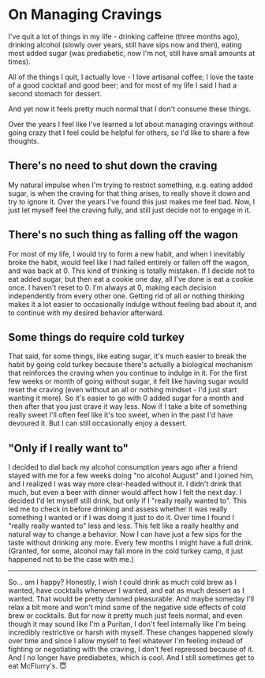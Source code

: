 # On Managing Cravings

I've quit a lot of things in my life - drinking caffeine (three months ago), drinking alcohol (slowly over years, still have sips now and then), eating most added sugar (was prediabetic, now I'm not, still have small amounts at times).

All of the things I quit, I actually love - I love artisanal coffee; I love the taste of a good cocktail and good beer; and for most of my life I said I had a second stomach for dessert.

And yet now it feels pretty much normal that I don't consume these things.

Over the years I feel like I've learned a lot about managing cravings without going crazy that I feel could be helpful for others, so I'd like to share a few thoughts.

## There's no need to shut down the craving

My natural impulse when I'm trying to restrict something, e.g. eating added sugar, is when the craving for that thing arises, to really shove it down and try to ignore it. Over the years I've found this just makes me feel bad. Now, I just let myself feel the craving fully, and still just decide not to engage in it. 

## There's no such thing as falling off the wagon

For most of my life, I would try to form a new habit, and when I inevitably broke the habit, would feel like I had failed entirely or fallen off the wagon, and was back at 0. This kind of thinking is totally mistaken. If I decide not to eat added sugar, but then eat a cookie one day, all I've done is eat a cookie once. I haven't reset to 0. I'm always at 0, making each decision independently from every other one. Getting rid of all or nothing thinking makes it a lot easier to occasionally indulge without feeling bad about it, and to continue with my desired behavior afterward.

## Some things do require cold turkey

That said, for some things, like eating sugar, it's much easier to break the habit by going cold turkey because there's actually a biological mechanism that reinforces the craving when you continue to indulge in it. For the first few weeks or month of going without sugar, it felt like having sugar would reset the craving (even without an all or nothing mindset - I'd just start wanting it more). So it's easier to go with 0 added sugar for a month and then after that you just crave it way less. Now if I take a bite of something really sweet I'll often feel like it's too sweet, when in the past I'd have devoured it. But I can still occasionally enjoy a dessert.

## "Only if I really want to"

I decided to dial back my alcohol consumption years ago after a friend stayed with me for a few weeks doing "no alcohol August" and I joined him, and I realized I was way more clear-headed without it. I didn't drink that much, but even a beer with dinner would affect how I felt the next day. I decided I'd let myself still drink, but only if I "really really wanted to". This led me to check in before drinking and assess whether it was really something I wanted or if I was doing it just to do it. Over time I found I "really really wanted to" less and less. This felt like a really healthy and natural way to change a behavior. Now I can have just a few sips for the taste without drinking any more. Every few months I might have a full drink. (Granted, for some, alcohol may fall more in the cold turkey camp, it just happened not to be the case with me.)

---

So... am I happy? Honestly, I wish I could drink as much cold brew as I wanted, have cocktails whenever I wanted, and eat as much dessert as I wanted. That would be pretty damned pleasurable. And maybe someday I'll relax a bit more and won't mind some of the negative side effects of cold brew or cocktails. But for now it pretty much just feels normal, and even though it may sound like I'm a Puritan, I don't feel internally like I'm being incredibly restrictive or harsh with myself. These changes happened slowly over time and since I allow myself to feel whatever I'm feeling instead of fighting or negotiating with the craving, I don't feel repressed because of it. And I no longer have prediabetes, which is cool. And I still sometimes get to eat McFlurry's. 😇

